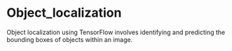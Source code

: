 # Object_localization
Object localization using TensorFlow involves identifying and predicting the bounding boxes of objects within an image. 
